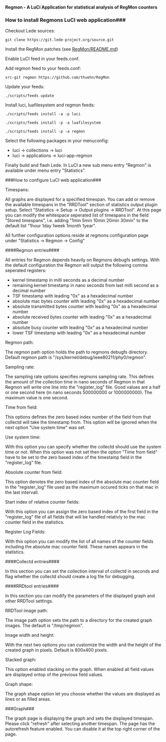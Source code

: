 **Regmon - A LuCi Application for statistical analysis of RegMon counters**

### How to install Regmons LuCI web application###

Checkout Lede sources:

`git clone https://git.lede-project.org/source.git`

Install the RegMon patches \(see [RegMon/README.md](https://github.com/thuehn/RegMon)\)

Enable LuCI feed in your feeds.conf.

Add regmon feed to your feeds.conf:

`src-git regmon https://github.com/thuehn/RegMon`

Update your feeds:

`./scripts/feeds update`

Install luci, luafilesystem and regmon feeds:

`./scripts/feeds install -a -p luci`

`./scripts/feeds install -p -a luafilesystem`

`./scripts/feeds install -p -a regmon`

Select the following packages in your menuconfig:

- luci -> collections -> luci
- luci -> applications -> luci-app-regmon

Finally build and flash Lede.
In LuCI a new sub menu entry "Regmon" is available under menu entry "Statistics".

###How to configure LuCI web application###

Timespans:

All graphs are displayed for a specified timespan. You can add or remove the available timespans in the "RRDTool" section of statistics output plugin setup. Select "Statistics -> Setup -> Output plugins -> RRDTool". At this page you can modify the whitespace seperated list of timespans in the field "Stored timespans", i.e. adding "1min 5min 10min 20min 30min" to the default list "1hour 1day 1week 1month 1year".

All further configuration options reside at regmons configuration page under "Statistics -> Regmon -> Config"

####Regmon entries####

All entries for Regmon depends heavily on Regmons debugfs settings. With the default configuration the Regmon will output the following comma seperated registers:

- kernel timestamp in milli seconds as a decimal number
- remaining kernel timestamp in nano seconds from last milli second as a decimal number
- TSF timestamp with leading "0x" as a hexadecimal number
- absolute mac bytes counter with leading "0x" as a hexadecimal number
- absolute transmitted bytes counter with leading "0x" as a hexadecimal number
- absolute received bytes counter with leading "0x" as a hexadecimal number
- absolute busy counter with leading "0x" as a hexadecimal number
- lower TSF timestamp with leading "0x" as a hexadecimal number

Regmon path:

The regmon path option holds the path to regmons debugfs directory. Default regmon path is "/sys/kernel/debug/ieee80211/phy0/regmon".

Sampling rate:

The sampling rate options specifies regmons sampling rate. This defines the amount of the collection time in nano seconds of Regmon in that Regmon will write one line into the "register_log" file. Good values are a half or one second here (in nano seconds 500000000 or 1000000000). The maximum value is one second.

Time from field:

This options defines the zero based index number of the field from that collectd will take the timestamp from. This option will be ignored when the next option "Use system time" was set.

Use system time:

With this option you can specify whether the collectd should use the system time or not. When this option was not set then the option "Time from field" have to be set to the zero based index of the timestamp field in the "register_log" file.

Absolute counter from field:

This option denotes the zero based index of the absolute mac counter field in the "register_log" file used as the maximum occured ticks on that mac in the last intervall.

Start index of relative counter fields:

With this option you can assign the zero based index of the first field in the "register_log" file of all fields that will be handled relativly to the mac counter field in the statistics.

Register Log Fields:

With this option you can modify the list of all names of the counter fields including the absolute mac counter field. These names appears in the statistics.

####Collectd entries####

In this section you can set the collection interval of collectd in seconds and flag whether the collectd should create a log file for debugging.

####RRDtool entries####

In this section you can modify the parameters of the displayed graph and other RRDTool settings.

RRDTool image path:

The image path option sets the path to a directory for the created graph images. The default is "/tmp/regmon".

Image width and height:

With the next two options you can customize the width and the height of the created graph in pixels. Default is 800x400 pixels.

Stacked graph:

This option enabled stacking on the graph. When enabled all field values are displayed ontop of the previous field values.

Graph shape:

The graph shape option let you choose whether the values are displayed as lines or as filled areas.


###Graph###

The graph page is displaying the graph and sets the displayed timespan. Please click "refresh" after selecting another timespan. The page has the autorefresh feature enabled. You can disable it at the top right corner of the page.
